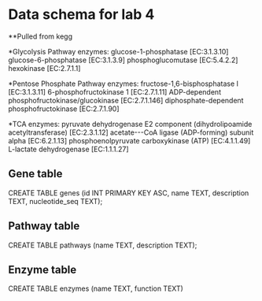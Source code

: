 # Data schema for lab 4


**Pulled from kegg

*Glycolysis Pathway enzymes:
glucose-1-phosphatase [EC:3.1.3.10]
glucose-6-phosphatase [EC:3.1.3.9]
phosphoglucomutase [EC:5.4.2.2]
hexokinase [EC:2.7.1.1]

*Pentose Phosphate Pathway enzymes:
fructose-1,6-bisphosphatase I [EC:3.1.3.11]
6-phosphofructokinase 1 [EC:2.7.1.11]
ADP-dependent phosphofructokinase/glucokinase [EC:2.7.1.146]
diphosphate-dependent phosphofructokinase [EC:2.7.1.90]

*TCA enzymes:
pyruvate dehydrogenase E2 component (dihydrolipoamide acetyltransferase) [EC:2.3.1.12]
acetate---CoA ligase (ADP-forming) subunit alpha [EC:6.2.1.13]
phosphoenolpyruvate carboxykinase (ATP) [EC:4.1.1.49]
L-lactate dehydrogenase [EC:1.1.1.27]


## Gene table
CREATE TABLE genes (id INT PRIMARY KEY ASC, name TEXT, description TEXT, nucleotide_seq TEXT);


## Pathway table
CREATE TABLE pathways (name TEXT, description TEXT);

## Enzyme table
CREATE TABLE enzymes (name TEXT, function TEXT)

